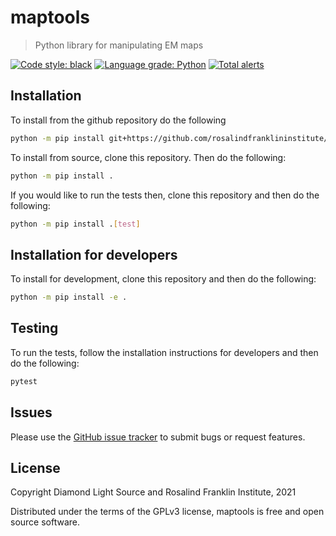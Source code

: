 # maptools
> Python library for manipulating EM maps

[![Code style: black](https://img.shields.io/badge/code%20style-black-000000.svg)](https://github.com/psf/black)
[![Language grade: Python](https://img.shields.io/lgtm/grade/python/g/jmp1985/maptools.svg?logo=lgtm&logoWidth=18)](https://lgtm.com/projects/g/jmp1985/maptools/context:python)
[![Total alerts](https://img.shields.io/lgtm/alerts/g/jmp1985/maptools.svg?logo=lgtm&logoWidth=18)](https://lgtm.com/projects/g/jmp1985/maptools/alerts/)

## Installation

To install from the github repository do the following

```sh
python -m pip install git+https://github.com/rosalindfranklininstitute/maptools.git@master
```

To install from source, clone this repository. Then do the following:

```sh
python -m pip install .
```

If you would like to run the tests then, clone this repository and then do the following:

```sh
python -m pip install .[test]
```

## Installation for developers

To install for development, clone this repository and then do the following:

```sh
python -m pip install -e .
```

## Testing

To run the tests, follow the installation instructions for developers and then do the following:

```sh
pytest
```

## Issues

Please use the [GitHub issue tracker](https://github.com/rosalindfranklininstitute/maptools/issues) to submit bugs or request features.

## License

Copyright Diamond Light Source and Rosalind Franklin Institute, 2021

Distributed under the terms of the GPLv3 license, maptools is free and open source software.

